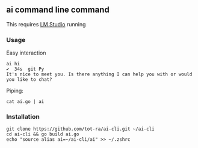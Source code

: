 ## ai command line command
This requires [LM Studio](https://lmstudio.ai/) running

### Usage
Easy interaction
```
ai hi                                                                                                                                                   ✔  34s  git Py 
It's nice to meet you. Is there anything I can help you with or would you like to chat?
```


Piping:
```
cat ai.go | ai
```

### Installation
```
git clone https://github.com/tot-ra/ai-cli.git ~/ai-cli
cd ai-cli && go build ai.go
echo "source alias ai=~/ai-cli/ai" >> ~/.zshrc
```
